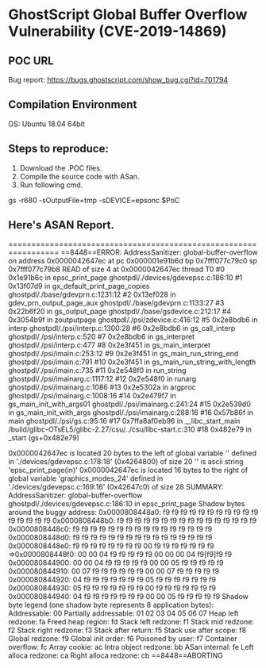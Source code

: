 # GhostScript Global Buffer Overflow Vulnerability (CVE-2019-14869)

## POC URL
Bug report: https://bugs.ghostscript.com/show_bug.cgi?id=701794

## Compilation Environment
OS: Ubuntu 18.04 64bit

## Steps to reproduce:
1. Download the .POC files.
2. Compile the source code with ASan.
3. Run following cmd.

gs -r680 -sOutputFile=tmp -sDEVICE=epsonc $PoC

## Here's ASAN Report.

=================================================================
==8448==ERROR: AddressSanitizer: global-buffer-overflow on address 0x0000042647ec at pc 0x000001e91b6d bp 0x7fff077c79c0 sp 0x7fff077c79b8
READ of size 4 at 0x0000042647ec thread T0
    #0 0x1e91b6c in epsc_print_page ghostpdl/./devices/gdevepsc.c:186:10
    #1 0x13f07d9 in gx_default_print_page_copies ghostpdl/./base/gdevprn.c:1231:12
    #2 0x13ef028 in gdev_prn_output_page_aux ghostpdl/./base/gdevprn.c:1133:27
    #3 0x22b6f20 in gs_output_page ghostpdl/./base/gsdevice.c:212:17
    #4 0x3054b9f in zoutputpage ghostpdl/./psi/zdevice.c:416:12
    #5 0x2e8bdb6 in interp ghostpdl/./psi/interp.c:1300:28
    #6 0x2e8bdb6 in gs_call_interp ghostpdl/./psi/interp.c:520
    #7 0x2e8bdb6 in gs_interpret ghostpdl/./psi/interp.c:477
    #8 0x2e3f451 in gs_main_interpret ghostpdl/./psi/imain.c:253:12
    #9 0x2e3f451 in gs_main_run_string_end ghostpdl/./psi/imain.c:791
    #10 0x2e3f451 in gs_main_run_string_with_length ghostpdl/./psi/imain.c:735
    #11 0x2e548f0 in run_string ghostpdl/./psi/imainarg.c:1117:12
    #12 0x2e548f0 in runarg ghostpdl/./psi/imainarg.c:1086
    #13 0x2e5302a in argproc ghostpdl/./psi/imainarg.c:1008:16
    #14 0x2e479f7 in gs_main_init_with_args01 ghostpdl/./psi/imainarg.c:241:24
    #15 0x2e539d0 in gs_main_init_with_args ghostpdl/./psi/imainarg.c:288:16
    #16 0x57b86f in main ghostpdl/./psi/gs.c:95:16
    #17 0x7ffa8af0eb96 in __libc_start_main /build/glibc-OTsEL5/glibc-2.27/csu/../csu/libc-start.c:310
    #18 0x482e79 in _start (gs+0x482e79)

0x0000042647ec is located 20 bytes to the left of global variable '<string literal>' defined in './devices/gdevepsc.c:178:18' (0x4264800) of size 20
  '<string literal>' is ascii string 'epsc_print_page(in)'
0x0000042647ec is located 16 bytes to the right of global variable 'graphics_modes_24' defined in './devices/gdevepsc.c:169:16' (0x42647c0) of size 28
SUMMARY: AddressSanitizer: global-buffer-overflow ghostpdl/./devices/gdevepsc.c:186:10 in epsc_print_page
Shadow bytes around the buggy address:
  0x0000808448a0: f9 f9 f9 f9 f9 f9 f9 f9 f9 f9 f9 f9 f9 f9 f9 f9
  0x0000808448b0: f9 f9 f9 f9 f9 f9 f9 f9 f9 f9 f9 f9 f9 f9 f9 f9
  0x0000808448c0: f9 f9 f9 f9 f9 f9 f9 f9 f9 f9 f9 f9 f9 f9 f9 f9
  0x0000808448d0: f9 f9 f9 f9 f9 f9 f9 f9 f9 f9 f9 f9 f9 f9 f9 f9
  0x0000808448e0: f9 f9 f9 f9 f9 f9 f9 f9 00 f9 f9 f9 f9 f9 f9 f9
=>0x0000808448f0: 00 00 04 f9 f9 f9 f9 f9 00 00 00 04 f9[f9]f9 f9
  0x000080844900: 00 00 04 f9 f9 f9 f9 f9 00 00 05 f9 f9 f9 f9 f9
  0x000080844910: 00 07 f9 f9 f9 f9 f9 f9 00 00 07 f9 f9 f9 f9 f9
  0x000080844920: 04 f9 f9 f9 f9 f9 f9 f9 05 f9 f9 f9 f9 f9 f9 f9
  0x000080844930: 05 f9 f9 f9 f9 f9 f9 f9 00 f9 f9 f9 f9 f9 f9 f9
  0x000080844940: 04 f9 f9 f9 f9 f9 f9 f9 00 00 05 f9 f9 f9 f9 f9
Shadow byte legend (one shadow byte represents 8 application bytes):
  Addressable:           00
  Partially addressable: 01 02 03 04 05 06 07 
  Heap left redzone:       fa
  Freed heap region:       fd
  Stack left redzone:      f1
  Stack mid redzone:       f2
  Stack right redzone:     f3
  Stack after return:      f5
  Stack use after scope:   f8
  Global redzone:          f9
  Global init order:       f6
  Poisoned by user:        f7
  Container overflow:      fc
  Array cookie:            ac
  Intra object redzone:    bb
  ASan internal:           fe
  Left alloca redzone:     ca
  Right alloca redzone:    cb
==8448==ABORTING